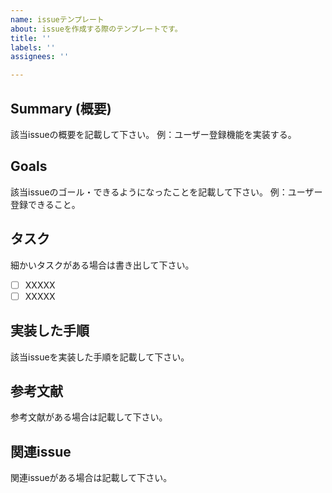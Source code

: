 ```yaml
---
name: issueテンプレート
about: issueを作成する際のテンプレートです。
title: ''
labels: ''
assignees: ''

---
```


## Summary (概要)
該当issueの概要を記載して下さい。
例：ユーザー登録機能を実装する。

## Goals
該当issueのゴール・できるようになったことを記載して下さい。
例：ユーザー登録できること。

## タスク
細かいタスクがある場合は書き出して下さい。
- [ ] XXXXX
- [ ] XXXXX

## 実装した手順
該当issueを実装した手順を記載して下さい。

## 参考文献
参考文献がある場合は記載して下さい。

## 関連issue
関連issueがある場合は記載して下さい。
